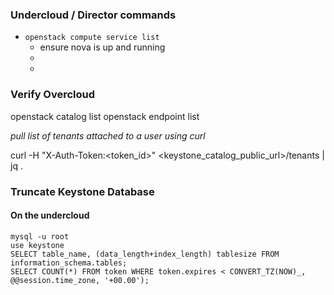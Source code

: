 ### Undercloud / Director commands

- `openstack compute service list`
    - ensure  nova is up and running
    - 
    - 

### Verify Overcloud 

openstack catalog list
openstack endpoint list

_pull list of tenants attached to a user using curl_

curl -H "X-Auth-Token:<token_id>" <keystone_catalog_public_url>/tenants | jq .


### Truncate Keystone Database

#### On the undercloud
```
mysql -u root
use keystone
SELECT table_name, (data_length+index_length) tablesize FROM information_schema.tables;
SELECT COUNT(*) FROM token WHERE token.expires < CONVERT_TZ(NOW)_, @@session.time_zone, '+00.00');
```